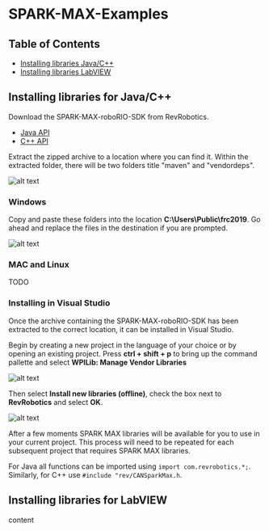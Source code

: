 # SPARK-MAX-Examples
## Table of Contents
* [Installing libraries Java/C++](#installjc)
* [Installing libraries LabVIEW](#installlv)


<a name="installjc"></a>
## Installing libraries for Java/C++
Download the SPARK-MAX-roboRIO-SDK from RevRobotics.
* <a href="http://www.revrobotics.com/content/sw/max/sdk/SPARK-MAX-roboRIO-SDK-1.0.26.zip">Java API</a>
* <a href="http://www.revrobotics.com/content/sw/max/sdk/SPARK-MAX-roboRIO-SDK-1.0.26.zip">C++ API</a>

Extract the zipped archive to a location where you can find it. Within the extracted folder, there will be two folders title "maven" and "vendordeps".

![alt text](https://github.com/REVrobotics/SPARK-MAX-Examples/blob/master/images/Extracted%20Folder.PNG "SPARK-MAX-roboRIO-SDK")


### Windows
Copy and paste these folders into the location <b>C:\Users\Public\frc2019</b>. Go ahead and replace the files in the destination if you are prompted.

![alt text](https://github.com/REVrobotics/SPARK-MAX-Examples/blob/master/images/Copy%20Location.PNG "Copy Location")


### MAC and Linux
TODO

### Installing in Visual Studio
Once the archive containing the SPARK-MAX-roboRIO-SDK has been extracted to the correct location, it can be installed in Visual Studio.

Begin by creating a new project in the language of your choice or by opening an existing project. Press <b>ctrl + shift + p</b> to bring up the command pallette and select <b>WPILib: Manage Vendor Libraries</b>

![alt text](https://github.com/REVrobotics/SPARK-MAX-Examples/blob/master/images/Manage%20Vendor%20Libraries.png "Manage Vendor Libraries")

Then select <b>Install new libraries (offline)</b>, check the box next to <b>RevRobotics</b> and select <b>OK</b>.

![alt text](https://github.com/REVrobotics/SPARK-MAX-Examples/blob/master/images/Select%20Library.png "Select Library")

After a few moments SPARK MAX libraries will be available for you to use in your current project. This process will need to be repeated for each subsequent project that requires SPARK MAX libraries.

For Java all functions can be imported using `import com.revrobotics.*;`. Similarly, for C++ use `#include "rev/CANSparkMax.h`.

<a name = "installlv"></a>
## Installing libraries for LabVIEW
content
